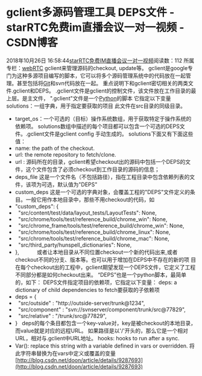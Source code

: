 # gclient多源码管理工具 DEPS文件 - starRTC免费im直播会议一对一视频 - CSDN博客
2018年10月26日 16:58:44[starRTC免费IM直播会议一对一视频](https://me.csdn.net/elesos)阅读数：112
所属专栏：[webRTC](https://blog.csdn.net/column/details/30214.html)
gclient来管理源码的checkout, update等。 gclient是google专门为这种多源项目编写的脚本，它可以将多个源码管理系统中的代码放在一起管理。甚至包括将[Git](http://lib.csdn.net/base/git)和svn代码放在一起。
重点说明下和gclient密切相关的两类文件.gclient和DEPS。
.gclient文件是gclient的控制文件，该文件放在工作目录的最上层。是主文件， ".gclient"文件是一个[Python](http://lib.csdn.net/base/python)的脚本
它指定以下变量
solutions：一组字典，用于指定要获取的项目
此文件在src目录的同级目录。
- target_os：一个可选的（目标）操作系统数组，用于获取特定于操作系统的依赖项。
solutions数组中描述的每个项目都可以包含一个可选的DEPS文件。.gclient文件是gclient config <url>手动生成的。
solutions下面又有下面这些值：
- name: the path of the checkout.
- url: the remote repository to fetch/clone.
- url : 源码所在的目录，gclient希望checkout出的源码中包括一个DEPS的文件，这个文件包含了必须checkout到工作目录的源码的信息；
- deps_file 这是一个文件名（不包括路径），指在工程目录中包含依赖列表的文件，该项为可选，默认值为"DEPS"
- custom_deps 这是一个可选的字典对象，会覆盖工程的"DEPS"文件定义的条目。一般它用作本地目录中，那些不用checkout的代码，如
- "custom_deps": {  
-   "src/content/test/data/layout_tests/LayoutTests": None,  
-   "src/chrome/tools/test/reference_build/chrome_win": None,  
-   "src/chrome_frame/tools/test/reference_build/chrome_win": None,  
-   "src/chrome/tools/test/reference_build/chrome_linux": None,  
-   "src/chrome/tools/test/reference_build/chrome_mac": None,  
-   "src/third_party/hunspell_dictionaries": None,  
- },  
         或者让本地目录从不同位置checkout一个新的代码出来,或者checkout不同的分支、版本等。也可以用于增加在DEPS中不存在的新的项 目
在每个checkout出的工程中，gclient期望发现一个DEPS文件，它定义了工程不同部分都是如何checkout出来。
“DEPS”也是一个python脚本，最简单的，如下：
DEPS文件指定项目的依赖项，它指定以下变量：
deps: a dictionary of child dependencies to fetch要获取的子依赖项
- deps = {  
-   "src/outside" : "http://outside-server/trunk@1234",  
-   "src/component" : "svn://svnserver/component/trunk/src@77829",  
-   "src/relative" : "/trunk/src@77829",  
- }  
deps的每个条目都包含一个key-value对，key是被checkout的本地目录，而value就是对应的远程URL。
如果路径是以'/'开头的，那么它是一个相对URL，相对与.gclient中URL地址。
hooks: hooks to run after a sync.
- Var(): replace this string with a variable defined in vars or overridden.
将此字符串替换为在vars中定义或覆盖的变量
[http://blog.csdn.net/doon/article/details/9287693](http://blog.csdn.net/doon/article/details/9287693)
